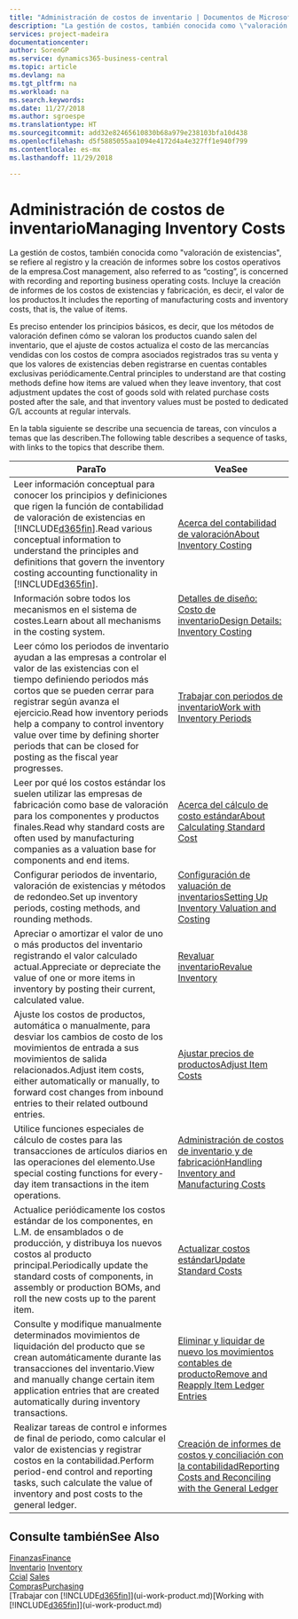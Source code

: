 ```yaml
---
title: "Administración de costos de inventario | Documentos de Microsoft"
description: "La gestión de costos, también conocida como \"valoración de existencias\", se refiere al registro y la creación de informes sobre los costos operativos de la empresa. Incluye la creación de informes de los costos de existencias y fabricación, es decir, el valor de los productos."
services: project-madeira
documentationcenter: 
author: SorenGP
ms.service: dynamics365-business-central
ms.topic: article
ms.devlang: na
ms.tgt_pltfrm: na
ms.workload: na
ms.search.keywords: 
ms.date: 11/27/2018
ms.author: sgroespe
ms.translationtype: HT
ms.sourcegitcommit: add32e82465610830b68a979e238103bfa10d438
ms.openlocfilehash: d5f5885055aa1094e4172d4a4e327ff1e940f799
ms.contentlocale: es-mx
ms.lasthandoff: 11/29/2018

---
```

# <a name="managing-inventory-costs"></a><span data-ttu-id="beb68-104">Administración de costos de inventario</span><span class="sxs-lookup"><span data-stu-id="beb68-104">Managing Inventory Costs</span></span>
<span data-ttu-id="beb68-105">La gestión de costos, también conocida como "valoración de existencias", se refiere al registro y la creación de informes sobre los costos operativos de la empresa.</span><span class="sxs-lookup"><span data-stu-id="beb68-105">Cost management, also referred to as “costing”, is concerned with recording and reporting business operating costs.</span></span> <span data-ttu-id="beb68-106">Incluye la creación de informes de los costos de existencias y fabricación, es decir, el valor de los productos.</span><span class="sxs-lookup"><span data-stu-id="beb68-106">It includes the reporting of manufacturing costs and inventory costs, that is, the value of items.</span></span>   

<span data-ttu-id="beb68-107">Es preciso entender los principios básicos, es decir, que los métodos de valoración definen cómo se valoran los productos cuando salen del inventario, que el ajuste de costos actualiza el costo de las mercancías vendidas con los costos de compra asociados registrados tras su venta y que los valores de existencias deben registrarse en cuentas contables exclusivas periódicamente.</span><span class="sxs-lookup"><span data-stu-id="beb68-107">Central principles to understand are that costing methods define how items are valued when they leave inventory, that cost adjustment updates the cost of goods sold with related purchase costs posted after the sale, and that inventory values must be posted to dedicated G/L accounts at regular intervals.</span></span>

<span data-ttu-id="beb68-108">En la tabla siguiente se describe una secuencia de tareas, con vínculos a temas que las describen.</span><span class="sxs-lookup"><span data-stu-id="beb68-108">The following table describes a sequence of tasks, with links to the topics that describe them.</span></span>

|<span data-ttu-id="beb68-109">**Para**</span><span class="sxs-lookup"><span data-stu-id="beb68-109">**To**</span></span>|<span data-ttu-id="beb68-110">**Vea**</span><span class="sxs-lookup"><span data-stu-id="beb68-110">**See**</span></span>|  
|------------|-------------|  
|<span data-ttu-id="beb68-111">Leer información conceptual para conocer los principios y definiciones que rigen la función de contabilidad de valoración de existencias en [!INCLUDE[d365fin](includes/d365fin_md.md)].</span><span class="sxs-lookup"><span data-stu-id="beb68-111">Read various conceptual information to understand the principles and definitions that govern the inventory costing accounting functionality in [!INCLUDE[d365fin](includes/d365fin_md.md)].</span></span>|[<span data-ttu-id="beb68-112">Acerca del contabilidad de valoración</span><span class="sxs-lookup"><span data-stu-id="beb68-112">About Inventory Costing</span></span>](finance-learn-about-costing.md)|  
|<span data-ttu-id="beb68-113">Información sobre todos los mecanismos en el sistema de costes.</span><span class="sxs-lookup"><span data-stu-id="beb68-113">Learn about all mechanisms in the costing system.</span></span>|[<span data-ttu-id="beb68-114">Detalles de diseño: Costo de inventario</span><span class="sxs-lookup"><span data-stu-id="beb68-114">Design Details: Inventory Costing</span></span>](design-details-inventory-costing.md)|
|<span data-ttu-id="beb68-115">Leer cómo los periodos de inventario ayudan a las empresas a controlar el valor de las existencias con el tiempo definiendo periodos más cortos que se pueden cerrar para registrar según avanza el ejercicio.</span><span class="sxs-lookup"><span data-stu-id="beb68-115">Read how inventory periods help a company to control inventory value over time by defining shorter periods that can be closed for posting as the fiscal year progresses.</span></span>|[<span data-ttu-id="beb68-116">Trabajar con periodos de inventario</span><span class="sxs-lookup"><span data-stu-id="beb68-116">Work with Inventory Periods</span></span>](finance-how-to-work-with-inventory-periods.md)|
|<span data-ttu-id="beb68-117">Leer por qué los costos estándar los suelen utilizar las empresas de fabricación como base de valoración para los componentes y productos finales.</span><span class="sxs-lookup"><span data-stu-id="beb68-117">Read why standard costs are often used by manufacturing companies as a valuation base for components and end items.</span></span>|[<span data-ttu-id="beb68-118">Acerca del cálculo de costo estándar</span><span class="sxs-lookup"><span data-stu-id="beb68-118">About Calculating Standard Cost</span></span>](finance-about-calculating-standard-cost.md)|
|<span data-ttu-id="beb68-119">Configurar periodos de inventario, valoración de existencias y métodos de redondeo.</span><span class="sxs-lookup"><span data-stu-id="beb68-119">Set up inventory periods, costing methods, and rounding methods.</span></span>|[<span data-ttu-id="beb68-120">Configuración de valuación de inventarios</span><span class="sxs-lookup"><span data-stu-id="beb68-120">Setting Up Inventory Valuation and Costing</span></span>](finance-set-up-inventory-valuation-and-costing.md)|
|<span data-ttu-id="beb68-121">Apreciar o amortizar el valor de uno o más productos del inventario registrando el valor calculado actual.</span><span class="sxs-lookup"><span data-stu-id="beb68-121">Appreciate or depreciate the value of one or more items in inventory by posting their current, calculated value.</span></span>|[<span data-ttu-id="beb68-122">Revaluar inventario</span><span class="sxs-lookup"><span data-stu-id="beb68-122">Revalue Inventory</span></span>](inventory-how-revalue-inventory.md)|
|<span data-ttu-id="beb68-123">Ajuste los costos de productos, automática o manualmente, para desviar los cambios de costo de los movimientos de entrada a sus movimientos de salida relacionados.</span><span class="sxs-lookup"><span data-stu-id="beb68-123">Adjust item costs, either automatically or manually, to forward cost changes from inbound entries to their related outbound entries.</span></span>|[<span data-ttu-id="beb68-124">Ajustar precios de productos</span><span class="sxs-lookup"><span data-stu-id="beb68-124">Adjust Item Costs</span></span>](inventory-how-adjust-item-costs.md)|
|<span data-ttu-id="beb68-125">Utilice funciones especiales de cálculo de costes para las transacciones de artículos diarios en las operaciones del elemento.</span><span class="sxs-lookup"><span data-stu-id="beb68-125">Use special costing functions for every-day item transactions in the item operations.</span></span>|[<span data-ttu-id="beb68-126">Administración de costos de inventario y de fabricación</span><span class="sxs-lookup"><span data-stu-id="beb68-126">Handling Inventory and Manufacturing Costs</span></span>](finance-handle-inventory-and-manufacturing-costs.md)|  
|<span data-ttu-id="beb68-127">Actualice periódicamente los costos estándar de los componentes, en L.M. de ensamblados o de producción, y distribuya los nuevos costos al producto principal.</span><span class="sxs-lookup"><span data-stu-id="beb68-127">Periodically update the standard costs of components, in assembly or production BOMs, and roll the new costs up to the parent item.</span></span>|[<span data-ttu-id="beb68-128">Actualizar costos estándar</span><span class="sxs-lookup"><span data-stu-id="beb68-128">Update Standard Costs</span></span>](finance-how-to-update-standard-costs.md)|
|<span data-ttu-id="beb68-129">Consulte y modifique manualmente determinados movimientos de liquidación del producto que se crean automáticamente durante las transacciones del inventario.</span><span class="sxs-lookup"><span data-stu-id="beb68-129">View and manually change certain item application entries that are created automatically during inventory transactions.</span></span>|[<span data-ttu-id="beb68-130">Eliminar y liquidar de nuevo los movimientos contables de producto</span><span class="sxs-lookup"><span data-stu-id="beb68-130">Remove and Reapply Item Ledger Entries</span></span>](finance-how-to-remove-and-reapply-item-entries.md)|
|<span data-ttu-id="beb68-131">Realizar tareas de control e informes de final de periodo, como calcular el valor de existencias y registrar costos en la contabilidad.</span><span class="sxs-lookup"><span data-stu-id="beb68-131">Perform period-end control and reporting tasks, such calculate the value of inventory and post costs to the general ledger.</span></span>|[<span data-ttu-id="beb68-132">Creación de informes de costos y conciliación con la contabilidad</span><span class="sxs-lookup"><span data-stu-id="beb68-132">Reporting Costs and Reconciling with the General Ledger</span></span>](finance-report-costs-and-reconcile-with-the-general-ledger.md)|

## <a name="see-also"></a><span data-ttu-id="beb68-133">Consulte también</span><span class="sxs-lookup"><span data-stu-id="beb68-133">See Also</span></span>  
 [<span data-ttu-id="beb68-134">Finanzas</span><span class="sxs-lookup"><span data-stu-id="beb68-134">Finance</span></span>](finance.md)  
 <span data-ttu-id="beb68-135">[Inventario](inventory-manage-inventory.md) </span><span class="sxs-lookup"><span data-stu-id="beb68-135">[Inventory](inventory-manage-inventory.md) </span></span>  
 <span data-ttu-id="beb68-136">[Ccial](sales-manage-sales.md) </span><span class="sxs-lookup"><span data-stu-id="beb68-136">[Sales](sales-manage-sales.md) </span></span>  
 [<span data-ttu-id="beb68-137">Compras</span><span class="sxs-lookup"><span data-stu-id="beb68-137">Purchasing</span></span>](purchasing-manage-purchasing.md)  
 <span data-ttu-id="beb68-138">[Trabajar con [!INCLUDE[d365fin](includes/d365fin_md.md)]](ui-work-product.md)</span><span class="sxs-lookup"><span data-stu-id="beb68-138">[Working with [!INCLUDE[d365fin](includes/d365fin_md.md)]](ui-work-product.md)</span></span>

